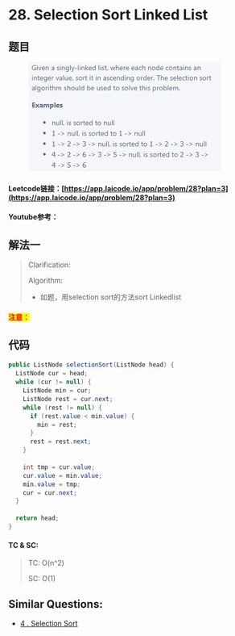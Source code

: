 # 28. Selection Sort Linked List

## 题目

<figure><img src="../../.gitbook/assets/image (11).png" alt=""><figcaption></figcaption></figure>

#### Leetcode链接：[https://app.laicode.io/app/problem/28?plan=3](https://app.laicode.io/app/problem/28?plan=3)

#### Youtube参考：

## 解法一

> Clarification:&#x20;
>
> Algorithm:&#x20;
>
> * 如题，用selection sort的方法sort Linkedlist

#### <mark style="color:red;">注意：</mark>

## 代码

```java
public ListNode selectionSort(ListNode head) {
  ListNode cur = head;
  while (cur != null) {
    ListNode min = cur;
    ListNode rest = cur.next;
    while (rest != null) {
      if (rest.value < min.value) {
        min = rest;
      }
      rest = rest.next;
    }

    int tmp = cur.value;
    cur.value = min.value;
    min.value = tmp;
    cur = cur.next;
  }
  
  return head;
}
```

#### TC & SC:&#x20;

> TC: O(n^2)
>
> SC: O(1)

## **Similar Questions:**&#x20;

* [4 . Selection Sort](../../lai-offer/sorting/4.-selection-sort.md)
